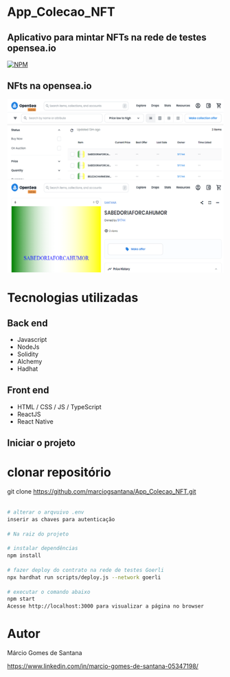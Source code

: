 # App_Colecao_NFT

## Aplicativo para mintar NFTs na rede de testes opensea.io

[![NPM](https://img.shields.io/npm/l/react)](https://github.com/marciogsantana/App_Colecao_NFT/edit/main/README.md)

## NFts na opensea.io
![Front1](https://github.com/marciogsantana/imagens/blob/main/Open_Sea.png) ![Front 2](https://github.com/marciogsantana/imagens/blob/main/nft.png)

# Tecnologias utilizadas
## Back end
- Javascript
- NodeJs
- Solidity
- Alchemy
- Hadhat
## Front end
- HTML / CSS / JS / TypeScript
- ReactJS
- React Native
## Iniciar o projeto

# clonar repositório
git clone https://github.com/marciogsantana/App_Colecao_NFT.git

```bash

# alterar o arqvuivo .env
inserir as chaves para autenticação

# Na raiz do projeto

# instalar dependências
npm install

# fazer deploy do contrato na rede de testes Goerli
npx hardhat run scripts/deploy.js --network goerli

# executar o comando abaixo
npm start
Acesse http://localhost:3000 para visualizar a página no browser
```

# Autor

Márcio Gomes de Santana

https://www.linkedin.com/in/marcio-gomes-de-santana-05347198/
